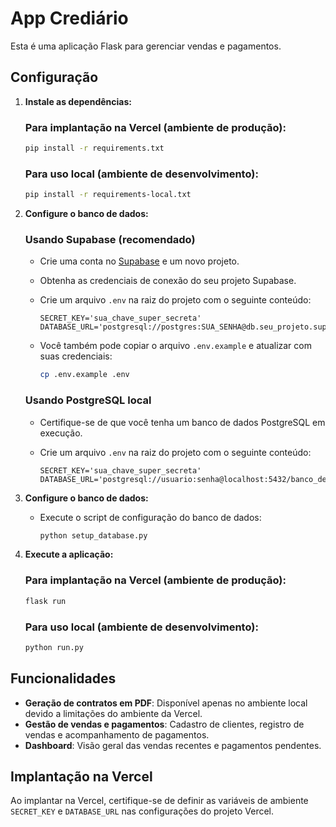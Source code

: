 # App Crediário

Esta é uma aplicação Flask para gerenciar vendas e pagamentos.

## Configuração

1. **Instale as dependências:**

   ### Para implantação na Vercel (ambiente de produção):
   ```bash
   pip install -r requirements.txt
   ```

   ### Para uso local (ambiente de desenvolvimento):
   ```bash
   pip install -r requirements-local.txt
   ```

2. **Configure o banco de dados:**

   ### Usando Supabase (recomendado)
   
   - Crie uma conta no [Supabase](https://supabase.io/) e um novo projeto.
   - Obtenha as credenciais de conexão do seu projeto Supabase.
   - Crie um arquivo `.env` na raiz do projeto com o seguinte conteúdo:
   
     ```
     SECRET_KEY='sua_chave_super_secreta'
     DATABASE_URL='postgresql://postgres:SUA_SENHA@db.seu_projeto.supabase.co:5432/postgres'
     ```
   
   - Você também pode copiar o arquivo `.env.example` e atualizar com suas credenciais:
   
     ```bash
     cp .env.example .env
     ```

   ### Usando PostgreSQL local
   
   - Certifique-se de que você tenha um banco de dados PostgreSQL em execução.
   - Crie um arquivo `.env` na raiz do projeto com o seguinte conteúdo:
   
     ```
     SECRET_KEY='sua_chave_super_secreta'
     DATABASE_URL='postgresql://usuario:senha@localhost:5432/banco_de_dados'
     ```

3. **Configure o banco de dados:**

   - Execute o script de configuração do banco de dados:
   
     ```bash
     python setup_database.py
     ```

4. **Execute a aplicação:**

   ### Para implantação na Vercel (ambiente de produção):
   ```bash
   flask run
   ```

   ### Para uso local (ambiente de desenvolvimento):
   ```bash
   python run.py
   ```

## Funcionalidades

- **Geração de contratos em PDF**: Disponível apenas no ambiente local devido a limitações do ambiente da Vercel.
- **Gestão de vendas e pagamentos**: Cadastro de clientes, registro de vendas e acompanhamento de pagamentos.
- **Dashboard**: Visão geral das vendas recentes e pagamentos pendentes.

## Implantação na Vercel

Ao implantar na Vercel, certifique-se de definir as variáveis de ambiente `SECRET_KEY` e `DATABASE_URL` nas configurações do projeto Vercel.